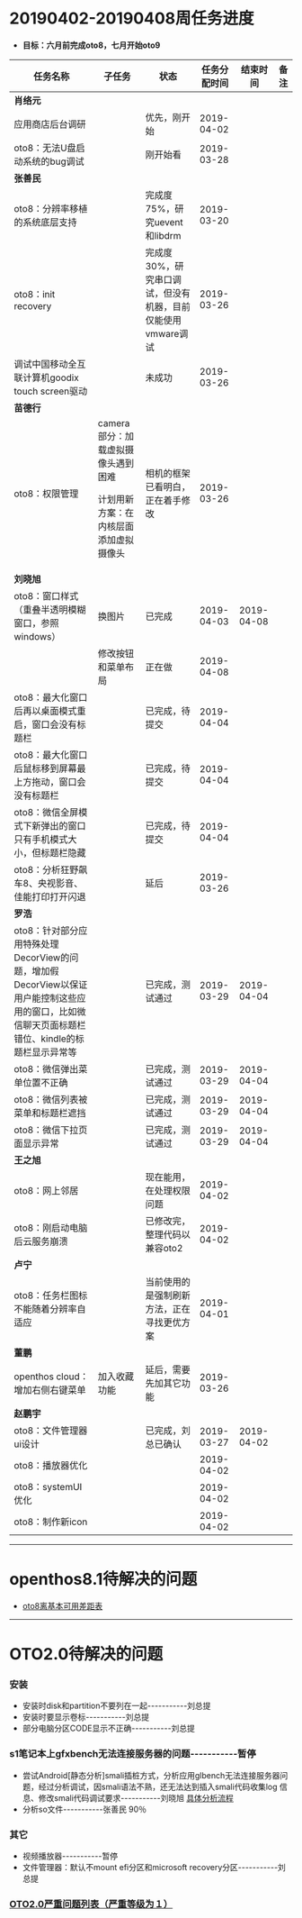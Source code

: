 # 20190402-20190408周任务进度
- **目标：六月前完成oto8，七月开始oto9**

任务名称|子任务|状态|任务分配时间|结束时间|备注
-----|-----|-----|-----|-----|-----
**肖络元**|||||
应用商店后台调研||优先，刚开始|2019-04-02||
oto8：无法U盘启动系统的bug调试||刚开始看|2019-03-28||
**张善民**|||||
oto8：分辨率移植的系统底层支持||完成度75%，研究uevent和libdrm|2019-03-20||
oto8：init recovery||完成度30%，研究串口调试，但没有机器，目前仅能使用vmware调试|2019-03-26||
调试中国移动全互联计算机goodix touch screen驱动||未成功|2019-03-26||
**苗德行**|||||
oto8：权限管理|camera部分：加载虚拟摄像头遇到困难<p>计划用新方案：在内核层面添加虚拟摄像头|相机的框架已看明白，正在着手修改|2019-03-26||
**刘晓旭**|||||
oto8：窗口样式（重叠半透明模糊窗口，参照windows）|换图片|已完成|2019-04-03|2019-04-08|
||修改按钮和菜单布局|正在做|2019-04-08||
oto8：最大化窗口后再以桌面模式重启，窗口会没有标题栏||已完成，待提交|2019-04-04||
oto8：最大化窗口后鼠标移到屏幕最上方拖动，窗口会没有标题栏||已完成，待提交|2019-04-04||
oto8：微信全屏模式下新弹出的窗口只有手机模式大小，但标题栏隐藏||已完成，待提交|2019-04-04||
oto8：分析狂野飙车8、央视影音、佳能打印打开闪退||延后|2019-03-26||
**罗浩**|||||
oto8：针对部分应用特殊处理DecorView的问题，增加假DecorView以保证用户能控制这些应用的窗口，比如微信聊天页面标题栏错位、kindle的标题栏显示异常等||已完成，测试通过|2019-03-29|2019-04-04|
oto8：微信弹出菜单位置不正确||已完成，测试通过|2019-03-29|2019-04-04|
oto8：微信列表被菜单和标题栏遮挡||已完成，测试通过|2019-03-29|2019-04-04|
oto8：微信下拉页面显示异常||已完成，测试通过|2019-03-29|2019-04-04|
**王之旭**|||||
oto8：网上邻居||现在能用，在处理权限问题|2019-04-02|||
oto8：刚启动电脑后云服务崩溃||已修改完，整理代码以兼容oto2|2019-04-02|||
**卢宁**|||||
oto8：任务栏图标不能随着分辨率自适应||当前使用的是强制刷新方法，正在寻找更优方案|2019-04-01||
**董鹏**|||||
openthos cloud：增加右侧右键菜单|加入收藏功能|延后，需要先加其它功能|2019-03-26||
**赵鹏宇**|||||
oto8：文件管理器ui设计||已完成，刘总已确认|2019-03-27|2019-04-02|
oto8：播放器优化|||2019-04-02||
oto8：systemUI优化|||2019-04-02||
oto8：制作新icon|||2019-04-02||

***
# openthos8.1待解决的问题
- [oto8离基本可用差距表](https://github.com/openthos/app-testing-results/blob/master/%E6%B5%8B%E8%AF%95%E5%86%85%E5%AE%B9%E5%8F%8A%E7%BB%93%E6%9E%9C/%E5%8A%9F%E8%83%BD%E6%B5%8B%E8%AF%95%E7%9B%B8%E5%85%B3/oto8%E7%A6%BB%E5%9F%BA%E6%9C%AC%E5%8F%AF%E7%94%A8%E5%B7%AE%E8%B7%9D%E8%A1%A8.md)

***

# OTO2.0待解决的问题
### 安装
- 安装时disk和partition不要列在一起-----------刘总提
- 安装时要显示卷标-----------刘总提
- 部分电脑分区CODE显示不正确-----------刘总提

### s1笔记本上gfxbench无法连接服务器的问题-----------暂停
- 尝试Android[静态分析]smali插桩方式，分析应用glbench无法连接服务器问题，经过分析调试，因smali语法不熟，还无法达到插入smali代码收集log 信息、修改smali代码调试要求-----------刘晓旭 [具体分析流程](https://github.com/openthos/multiwin-analysis/blob/master/multiwindow/liuxx/Android%20smali%22%E6%8F%92%E6%A1%A9%22%E8%B0%83%E8%AF%95apk.md)
- 分析so文件-----------张善民 90％
   
### 其它
- 视频播放器-----------暂停
- 文件管理器：默认不mount efi分区和microsoft recovery分区-----------刘总提

### [OTO2.0严重问题列表（严重等级为１）](https://github.com/openthos/app-testing-results/blob/master/%E6%B5%8B%E8%AF%95%E5%86%85%E5%AE%B9%E5%8F%8A%E7%BB%93%E6%9E%9C/%E5%8A%9F%E8%83%BD%E6%B5%8B%E8%AF%95%E7%9B%B8%E5%85%B3/OTO2.0%E4%B8%A5%E9%87%8D%E9%97%AE%E9%A2%98%E5%88%97%E8%A1%A8.md)
